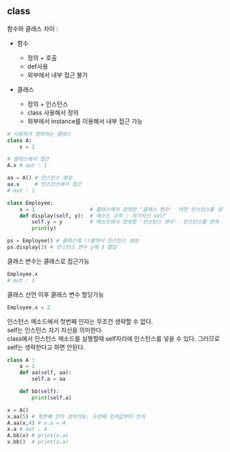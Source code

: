 ## class

함수와 클래스 차이 : 
- 함수  
  - 정의 + 호출
  - def사용
  - 외부에서 내부 접근 불가
 
- 클래스
  - 정의 + 인스턴스
  - class 사용해서 정의
  - 외부에서 instance를 이용해서 내부 접근 가능

```python
# 사용자가 정의하는 클래스
class A:
    x = 1

# 클래스에서 접근
A.x # out : 1

aa = A() # 인스턴스 생성
aa.x     # 인스턴스에서 접근
# out : 1
```

```python
class Employee:
    x = 1                  # 클래스에서 정의한 '클래스 변수'  어떤 인스턴스를 생성하든 바로 접근 가능
    def display(self, y):  # 메소드 규칙 : 자기자신 self
        self.y = y         # 메소드에서 정의한 '인스턴스 변수'  인스턴스를 먼저 생성한 다음에 접근 가능
        print(y)

ps = Employee() # 클래스에 ()붙여서 인스턴스 생성
ps.display(3) # 인스턴스 변수 y에 3 할당
```
클래스 변수는 클래스로 접근가능
```python
Employee.x
# out : 1
```
클래스 선언 이후 클래스 변수 할당가능
```python
Employee.x = 2
```

인스턴스 메소드에서 첫번째 인자는 무조건 생략할 수 없다.  
self는 인스턴스 자기 자신을 의미한다.  
class에서 인스턴스 메소드를 실행할때 self자리에 인스턴스를 넣을 수 있다. 그러므로 self는 생략한다고 하면 안된다. 
```python
class A :
    a = 1
    def aa(self, aa):
        self.a = aa

    def bb(self):
        print(self.a)
```
```python
x = A()
x.aa(5) # 첫번쨰 인자 생략가능. 두번째 인자값부터 인식
A.aa(x,4) # x.a = 4
x.a # out : 4
A.bb(x) # print(x.a)
x.bb()  # print(x.a)
```






